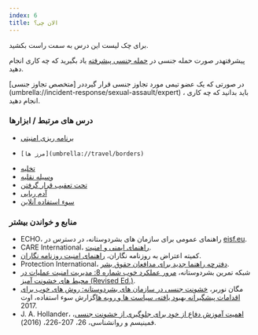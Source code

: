 ```yaml
---
index: 6
title: الان چی؟
---
```

برای چک لیست این درس به سمت راست بکشید.

پیشرفتهدر صورت حمله جنسی در [حمله جنسی پیشرفته](umbrella://incident-response/sexual-assault/advanced) یاد بگیرید که چه کاری انجام دهید.

در صورتی که یک عضو تیمی مورد تجاوز جنسی قرار گیرددر [متخصص تجاوز جنسی]  (umbrella://incident-response/sexual-assault/expert) ، باید بدانید که چه کاری انجام دهید.

### درس های مرتبط / ابزارها

*   [برنامه ریزی امنیتی](umbrella://assess-your-risk/security-planning)
*     [مرز ها](umbrella://travel/borders)
*   [تخلیه](umbrella://incident-response/evacuation)
*   [وسیله نقلیه](umbrella://travel/vehicles)
*   [تحت تعقیب قرار گرفتن](umbrella://work/being-followed/beginner)
*   [آدم ربایی](umbrella://incident-response/kidnapping/beginner)
*   [سوء استفاده آنلاین](umbrella://communications/online-abuse)

### منابع و خواندن بیشتر

*   ECHO، راهنمای عمومی برای سازمان های بشردوستانه، در دسترس در [eisf.eu](https://www.eisf.eu/library/generic-security-guide-for-humanitarian-organisations/).
*   CARE International، [راهنمای ایمنی و امنیت](https://www.eisf.eu/wp-content/uploads/2014/09/0614-Macpherson-2004-CARE-International-Safety-and-Security-Handbook.pdf).
*   کمیته اعتراض به روزنامه نگاران، [راهنمای امنیت روزنامه نگاران](https://cpj.org/reports/2012/04/journalist-security-guide.php).
*   Protection International، [دفترچه راهنما جدید برای مدافعان حقوق بشر](https://www.protectioninternational.org/en/node/1106).
*   شبکه تمرین بشردوستانه، [مرور عملکرد خوب شماره 8: مدیریت امنیت عملیات در محیط های خشونت آمیز (Revised Ed.)](http://odihpn.org/wp-content/uploads/2010/11/GPR_8_revised2.pdf).
*   مگان نوربر، [خشونت جنسی در سازمان های بشردوستانه: روش های خوب برای اقدامات پیشگیرانه بهبود یافته، سیاست ها و رویه ها](https://www.eisf.eu/library/addressing-sexual-violence-in-humanitarian-organisations-good-practices-for-improved-prevention-measures-policies-and-procedures/)گزارش سوء استفاده، اوت 2017.
*   J. A. Hollander، [اهمیت آموزش دفاع از خود برای جلوگیری از خشونت جنسی](https://www.researchgate.net/publication/301318587_The_importance_of_self-defense_training_for_sexual_violence_prevention)، فمینیسم و روانشناسی، 26، 207-226، (2016).